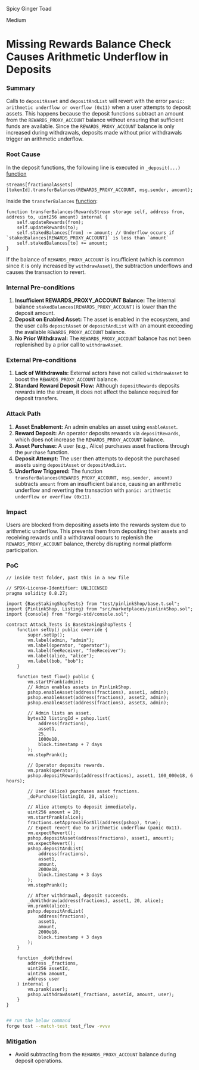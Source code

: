Spicy Ginger Toad

Medium

# Missing Rewards Balance Check Causes Arithmetic Underflow in Deposits

### Summary

Calls to `depositAsset` and `depositAndList` will revert with the error `panic: arithmetic underflow or overflow (0x11)` when a user attempts to deposit assets. This happens because the deposit functions subtract an amount from the `REWARDS_PROXY_ACCOUNT` balance without ensuring that sufficient funds are available. Since the `REWARDS_PROXY_ACCOUNT` balance is only increased during withdrawals, deposits made without prior withdrawals trigger an arithmetic underflow.  


### Root Cause


In the deposit functions, the following line is executed in `_deposit(...)` [function](https://github.com/sherlock-audit/2025-03-pinlink-rwa-tokenized-depin-marketplace/blob/main/marketplace-contracts/src/marketplaces/pinlinkShop.sol#L528)  
```solidity
streams[fractionalAssets][tokenId].transferBalances(REWARDS_PROXY_ACCOUNT, msg.sender, amount);
```  
Inside the `transferBalances` [function](https://github.com/sherlock-audit/2025-03-pinlink-rwa-tokenized-depin-marketplace/blob/main/marketplace-contracts/src/marketplaces/streams.sol#L74):  
```solidity
function transferBalances(RewardsStream storage self, address from, address to, uint256 amount) internal {
    self.updateRewards(from);
    self.updateRewards(to);
    self.stakedBalances[from] -= amount; // Underflow occurs if `stakedBalances[REWARDS_PROXY_ACCOUNT]` is less than `amount`
    self.stakedBalances[to] += amount;
}
```  
If the balance of `REWARDS_PROXY_ACCOUNT` is insufficient (which is common since it is only increased by `withdrawAsset`), the subtraction underflows and causes the transaction to revert.  


### Internal Pre-conditions

1. **Insufficient REWARDS_PROXY_ACCOUNT Balance:** The internal balance `stakedBalances[REWARDS_PROXY_ACCOUNT]` is lower than the deposit amount.  
2. **Deposit on Enabled Asset:** The asset is enabled in the ecosystem, and the user calls `depositAsset` or `depositAndList` with an amount exceeding the available `REWARDS_PROXY_ACCOUNT` balance.  
3. **No Prior Withdrawal:** The `REWARDS_PROXY_ACCOUNT` balance has not been replenished by a prior call to `withdrawAsset`.  

### External Pre-conditions

1. **Lack of Withdrawals:** External actors have not called `withdrawAsset` to boost the `REWARDS_PROXY_ACCOUNT` balance.  
2. **Standard Reward Deposit Flow:** Although `depositRewards` deposits rewards into the stream, it does not affect the balance required for deposit transfers.  

### Attack Path

1. **Asset Enablement:** An admin enables an asset using `enableAsset`.  
2. **Reward Deposit:** An operator deposits rewards via `depositRewards`, which does not increase the `REWARDS_PROXY_ACCOUNT` balance.  
3. **Asset Purchase:** A user (e.g., Alice) purchases asset fractions through the `purchase` function.  
4. **Deposit Attempt:** The user then attempts to deposit the purchased assets using `depositAsset` or `depositAndList`.  
5. **Underflow Triggered:** The function `transferBalances(REWARDS_PROXY_ACCOUNT, msg.sender, amount)` subtracts `amount` from an insufficient balance, causing an arithmetic underflow and reverting the transaction with `panic: arithmetic underflow or overflow (0x11)`.  



### Impact

Users are blocked from depositing assets into the rewards system due to arithmetic underflow. This prevents them from depositing their assets and receiving rewards until a withdrawal occurs to replenish the `REWARDS_PROXY_ACCOUNT` balance, thereby disrupting normal platform participation.


### PoC

```solidity
// inside test folder, past this in a new file 

// SPDX-License-Identifier: UNLICENSED
pragma solidity 0.8.27;

import {BaseStakingShopTests} from "test/pinlinkShop/base.t.sol";
import {PinlinkShop, Listing} from "src/marketplaces/pinlinkShop.sol";
import {console} from "forge-std/console.sol";

contract Attack_Tests is BaseStakingShopTests {
    function setUp() public override {
        super.setUp();
        vm.label(admin, "admin");
        vm.label(operator, "operator");
        vm.label(feeReceiver, "feeReceiver");
        vm.label(alice, "alice");
        vm.label(bob, "bob");
    }
    
    function test_flow() public {
        vm.startPrank(admin);
        // Admin enables assets in PinlinkShop.
        pshop.enableAsset(address(fractions), asset1, admin);
        pshop.enableAsset(address(fractions), asset2, admin);
        pshop.enableAsset(address(fractions), asset3, admin);
        
        // Admin lists an asset.
        bytes32 listingId = pshop.list(
            address(fractions),
            asset1,
            25,
            1000e18,
            block.timestamp + 7 days
        );
        vm.stopPrank();
        
        // Operator deposits rewards.
        vm.prank(operator);
        pshop.depositRewards(address(fractions), asset1, 100_000e18, 6 hours);
        
        // User (Alice) purchases asset fractions.
        _doPurchase(listingId, 20, alice);
        
        // Alice attempts to deposit immediately.
        uint256 amount = 20;
        vm.startPrank(alice);
        fractions.setApprovalForAll(address(pshop), true);
        // Expect revert due to arithmetic underflow (panic 0x11).
        vm.expectRevert();
        pshop.depositAsset(address(fractions), asset1, amount);
        vm.expectRevert();
        pshop.depositAndList(
            address(fractions),
            asset1,
            amount,
            2000e18,
            block.timestamp + 3 days
        );
        vm.stopPrank();
        
        // After withdrawal, deposit succeeds.
        _doWithdraw(address(fractions), asset1, 20, alice);
        vm.prank(alice);
        pshop.depositAndList(
            address(fractions),
            asset1,
            amount,
            2000e18,
            block.timestamp + 3 days
        );
    }
    
    function _doWithdraw(
        address _fractions,
        uint256 assetId,
        uint256 amount,
        address user
    ) internal {
        vm.prank(user);
        pshop.withdrawAsset(_fractions, assetId, amount, user);
    }
}


```
```bash 
## run the below command 
forge test --match-test test_flow -vvvv

```

### Mitigation

- Avoid subtracting from the `REWARDS_PROXY_ACCOUNT` balance during deposit operations. 
